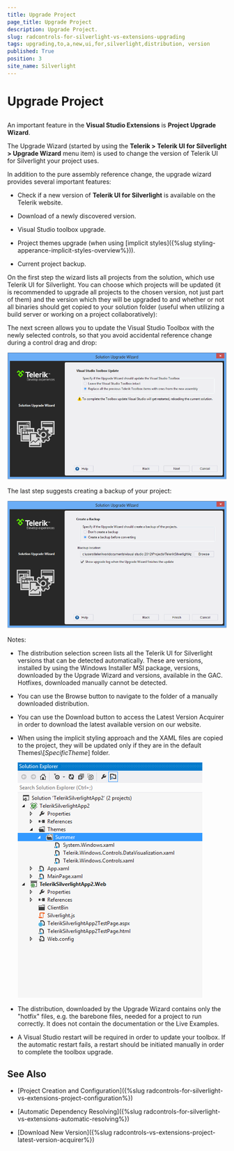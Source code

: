 ```yaml
---
title: Upgrade Project
page_title: Upgrade Project
description: Upgrade Project.
slug: radcontrols-for-silverlight-vs-extensions-upgrading
tags: upgrading,to,a,new,ui,for,silverlight,distribution, version
published: True
position: 3
site_name: Silverlight
---
```


# Upgrade Project



## 

An important feature in the __Visual Studio Extensions__ is __Project Upgrade Wizard__. 

The Upgrade Wizard (started by using the __Telerik > Telerik UI for Silverlight > Upgrade Wizard__ menu item) is used to change the version of Telerik UI for Silverlight your project uses. 

In addition to the pure assembly reference change, the upgrade wizard provides several important features: 

* Check if a new version of __Telerik UI for Silverlight__ is available on the Telerik website. 

* Download of a newly discovered version. 

* Visual Studio toolbox upgrade. 

* Project themes upgrade (when using [implicit styles]({%slug styling-apperance-implicit-styles-overview%})).

* Current project backup. 

On the first step the wizard lists all projects from the solution, which use Telerik UI for Silverlight. You can choose which projects will be updated (it is recommended to upgrade all projects to the chosen version, not just part of them) and the version which they will be upgraded to and whether or not all binaries should get copied to your solution folder (useful when utilizing a build server or working on a project collaboratively):



The next screen allows you to update the Visual Studio Toolbox with the newly selected controls, so that you avoid accidental reference change during a control drag and drop:

![VSExtentions SL Upgrade Wizard Toolbox](images/VSExtentions_SL_UpgradeWizardToolbox.png)

The last step suggests creating a backup of your project: 

![VSExtentions SL Upgrade Wizard Backup](images/VSExtentions_SL_UpgradeWizardBackup.png)

Notes: 

* The distribution selection screen lists all the Telerik UI for Silverlight versions that can be detected automatically. These are versions, installed by using the Windows Installer MSI package, versions, downloaded by the Upgrade Wizard and versions, available in the GAC. Hotfixes, downloaded manually cannot be detected.

* You can use the Browse button to navigate to the folder of a manually downloaded distribution.  

* You can use the Download button to access the Latest Version Acquirer in order to download the latest available version on our website. 

* When using the implicit styling approach and the XAML files are copied to the project, they will be updated only if they are in the default Themes\\[*SpecificTheme*] folder.

	![VSExtensions Themes Folder](images/VSExtensions_SL_ThemeFilesUnderNamedFolder.png)

* The distribution, downloaded by the Upgrade Wizard contains only the "hotfix" files, e.g. the barebone files, needed for a project to run correctly. It does not contain the documentation or the Live Examples.

* A Visual Studio restart will be required in order to update your toolbox. If the automatic restart fails, a restart should be initiated manually in order to complete the toolbox upgrade.


## See Also

 * [Project Creation and Configuration]({%slug radcontrols-for-silverlight-vs-extensions-project-configuration%})

 * [Automatic Dependency Resolving]({%slug radcontrols-for-silverlight-vs-extensions-automatic-resolving%})

 * [Download New Version]({%slug radcontrols-vs-extensions-project-latest-version-acquirer%})
